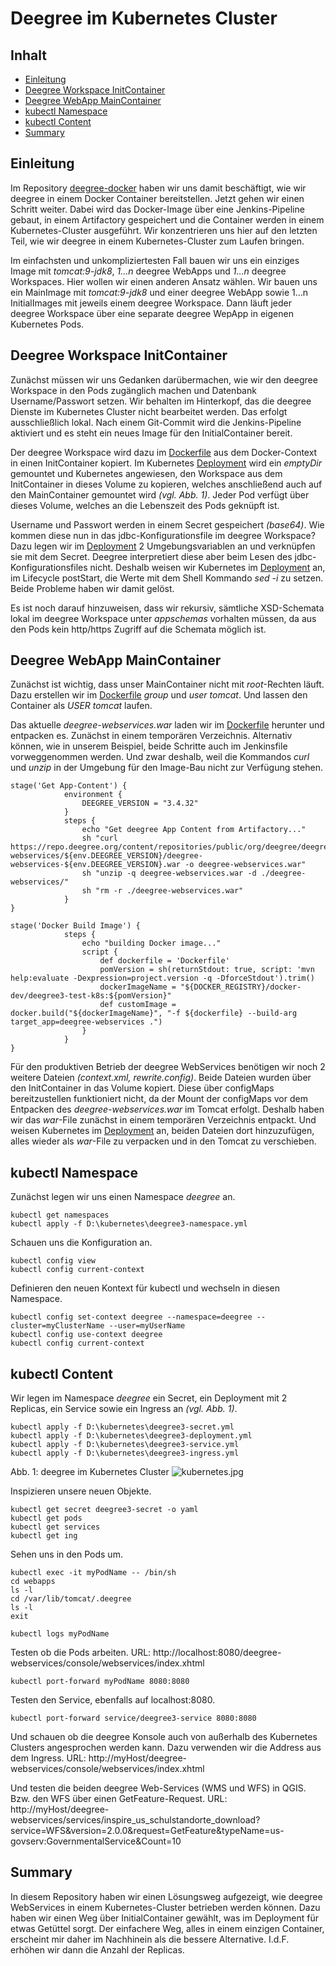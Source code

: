 #

Deegree im Kubernetes Cluster
=============================

## Inhalt
* [Einleitung](#einleitung)
* [Deegree Workspace InitContainer](#deegree-workspace-initcontainer)
* [Deegree WebApp MainContainer](#deegree-webapp-maincontainer)
* [kubectl Namespace](#kubectl-namespace)
* [kubectl Content](#kubectl-content)
* [Summary](#summary)


## Einleitung
Im Repository [deegree-docker](https://github.com/enatdvmv/deegree-docker) haben wir uns damit beschäftigt, wie wir deegree in einem Docker Container bereitstellen. Jetzt gehen wir einen Schritt weiter. Dabei wird das Docker-Image über eine Jenkins-Pipeline gebaut, in einem Artifactory gespeichert und die Container werden in einem Kubernetes-Cluster ausgeführt. Wir konzentrieren uns hier auf den letzten Teil, wie wir deegree in einem Kubernetes-Cluster zum Laufen bringen.

Im einfachsten und unkompliziertesten Fall bauen wir uns ein einziges Image mit *tomcat:9-jdk8*, *1…n* deegree WebApps und *1…n* deegree Workspaces. Hier wollen wir einen anderen Ansatz wählen. Wir bauen uns ein MainImage mit *tomcat:9-jdk8* und einer deegree WebApp sowie 1…n InitialImages mit jeweils einem deegree Workspace. Dann läuft jeder deegree Workspace über eine separate deegree WepApp in eigenen Kubernetes Pods.


## Deegree Workspace InitContainer
Zunächst müssen wir uns Gedanken darübermachen, wie wir den deegree Workspace in den Pods zugänglich machen und Datenbank Username/Passwort setzen. Wir behalten im Hinterkopf, das die deegree Dienste im Kubernetes Cluster nicht bearbeitet werden. Das erfolgt ausschließlich lokal. Nach einem Git-Commit wird die Jenkins-Pipeline aktiviert und es steht ein neues Image für den InitialContainer bereit.

Der deegree Workspace wird dazu im [Dockerfile](Dockerfile) aus dem Docker-Context in einen InitContainer kopiert. Im Kubernetes [Deployment](kubernetes/deegree3-deployment.yml) wird ein *emptyDir* gemountet und Kubernetes angewiesen, den Workspace aus dem InitContainer in dieses Volume zu kopieren, welches anschließend auch auf den MainContainer gemountet wird *(vgl. Abb. 1)*. Jeder Pod verfügt über dieses Volume, welches an die Lebenszeit des Pods geknüpft ist.

Username und Passwort werden in einem Secret gespeichert *(base64)*. Wie kommen diese nun in das jdbc-Konfigurationsfile im deegree Workspace? Dazu legen wir im [Deployment](kubernetes/deegree3-deployment.yml) 2 Umgebungsvariablen an und verknüpfen sie mit dem Secret. Deegree interpretiert diese aber beim Lesen des jdbc-Konfigurationsfiles nicht. Deshalb weisen wir Kubernetes im [Deployment](kubernetes/deegree3-deployment.yml) an, im Lifecycle postStart, die Werte mit dem Shell Kommando *sed -i* zu setzen. Beide Probleme haben wir damit gelöst.

Es ist noch darauf hinzuweisen, dass wir rekursiv, sämtliche XSD-Schemata lokal im deegree Workspace unter *appschemas* vorhalten müssen, da aus den Pods kein http/https Zugriff auf die Schemata möglich ist.


## Deegree WebApp MainContainer
Zunächst ist wichtig, dass unser MainContainer nicht mit *root*-Rechten läuft. Dazu erstellen wir im [Dockerfile](Dockerfile-MainContainer) *group* und *user* *tomcat*. Und lassen den Container als *USER tomcat* laufen.

Das aktuelle *deegree-webservices.war* laden wir im [Dockerfile](Dockerfile-MainContainer) herunter und entpacken es. Zunächst in einem temporären Verzeichnis. Alternativ können, wie in unserem Beispiel, beide Schritte auch im Jenkinsfile vorweggenommen werden. Und zwar deshalb, weil die Kommandos *curl* und *unzip* in der Umgebung für den Image-Bau nicht zur Verfügung stehen.
```
stage('Get App-Content') {
            environment { 
                DEEGREE_VERSION = "3.4.32"
            }
            steps {
                echo "Get deegree App Content from Artifactory..."
                sh "curl https://repo.deegree.org/content/repositories/public/org/deegree/deegree-webservices/${env.DEEGREE_VERSION}/deegree-webservices-${env.DEEGREE_VERSION}.war -o deegree-webservices.war"
	            sh "unzip -q deegree-webservices.war -d ./deegree-webservices/"
	            sh "rm -r ./deegree-webservices.war"
            }
}
	
stage('Docker Build Image') {
            steps {
                echo "building Docker image..."
                script {
                    def dockerfile = 'Dockerfile'
                    pomVersion = sh(returnStdout: true, script: 'mvn help:evaluate -Dexpression=project.version -q -DforceStdout').trim()
                    dockerImageName = "${DOCKER_REGISTRY}/docker-dev/deegree3-test-k8s:${pomVersion}"                  
	                def customImage = docker.build("${dockerImageName}", "-f ${dockerfile} --build-arg target_app=deegree-webservices .")
                }
            }
}
```

Für den produktiven Betrieb der deegree WebServices benötigen wir noch 2 weitere Dateien *(context.xml, rewrite.config)*. Beide Dateien wurden über den InitContainer in das Volume kopiert. Diese über configMaps bereitzustellen funktioniert nicht, da der Mount der configMaps vor dem Entpacken des *deegree-webservices.war* im Tomcat erfolgt. Deshalb haben wir das *war*-File zunächst in einem temporären Verzeichnis entpackt. Und weisen Kubernetes im [Deployment](kubernetes/deegree3-deployment.yml) an, beiden Dateien dort hinzuzufügen, alles wieder als *war*-File zu verpacken und in den Tomcat zu verschieben.


## kubectl Namespace
Zunächst legen wir uns einen Namespace *deegree* an.
```
kubectl get namespaces
kubectl apply -f D:\kubernetes\deegree3-namespace.yml
```
Schauen uns die Konfiguration an.
```
kubectl config view
kubectl config current-context
```
Definieren den neuen Kontext für kubectl und wechseln in diesen Namespace.
```
kubectl config set-context deegree --namespace=deegree --cluster=myClusterName --user=myUserName
kubectl config use-context deegree
kubectl config current-context
```


## kubectl Content
Wir legen im Namespace *deegree* ein Secret, ein Deployment mit 2 Replicas, ein Service sowie ein Ingress an *(vgl. Abb. 1)*.
```
kubectl apply -f D:\kubernetes\deegree3-secret.yml
kubectl apply -f D:\kubernetes\deegree3-deployment.yml
kubectl apply -f D:\kubernetes\deegree3-service.yml
kubectl apply -f D:\kubernetes\deegree3-ingress.yml
```

Abb. 1: deegree im Kubernetes Cluster
![kubernetes.jpg](img/kubernetes.jpg)

Inspizieren unsere neuen Objekte.
```
kubectl get secret deegree3-secret -o yaml
kubectl get pods
kubectl get services
kubectl get ing
```
Sehen uns in den Pods um.
```
kubectl exec -it myPodName -- /bin/sh
cd webapps
ls -l
cd /var/lib/tomcat/.deegree
ls -l
exit

kubectl logs myPodName
```
Testen ob die Pods arbeiten.
URL: http://localhost:8080/deegree-webservices/console/webservices/index.xhtml
```
kubectl port-forward myPodName 8080:8080
```
Testen den Service, ebenfalls auf localhost:8080.
```
kubectl port-forward service/deegree3-service 8080:8080
```
Und schauen ob die deegree Konsole auch von außerhalb des Kubernetes Clusters angesprochen werden kann. Dazu verwenden wir die Address aus dem Ingress.
URL: http://myHost/deegree-webservices/console/webservices/index.xhtml

Und testen die beiden deegree Web-Services (WMS und WFS) in QGIS. Bzw. den WFS über einen GetFeature-Request.
URL: http://myHost/deegree-webservices/services/inspire_us_schulstandorte_download?service=WFS&version=2.0.0&request=GetFeature&typeName=us-govserv:GovernmentalService&Count=10


## Summary
In diesem Repository haben wir einen Lösungsweg aufgezeigt, wie deegree WebServices in einem Kubernetes-Cluster betrieben werden können. Dazu haben wir einen Weg über InitialContainer gewählt, was im Deployment für etwas Getüttel sorgt. Der einfachere Weg, alles in einem einzigen Container, erscheint mir daher im Nachhinein als die bessere Alternative. I.d.F. erhöhen wir dann die Anzahl der Replicas.
